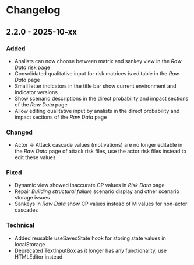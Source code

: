 # Changelog

## 2.2.0 - 2025-10-xx

### Added

- Analists can now choose between matrix and sankey view in the _Raw Data_ risk page
- Consolidated qualitative input for risk matrices is editable in the _Raw Data_ page
- Small letter indicators in the title bar show current environment and indicator versions
- Show scenario descriptions in the direct probability and impact sections of the _Raw Data_ page
- Allow editing qualitative input by analists in the direct probability and impact sections of the _Raw Data_ page

### Changed

- Actor -> Attack cascade values (motivations) are no longer editable in the _Raw Data_ page of attack risk files, use the actor risk files instead to edit these values

### Fixed

- Dynamic view showed inaccurate CP values in _Risk Data_ page
- Repair _Building structural failure_ scenario display and other scenario storage issues
- Sankeys in _Raw Data_ show CP values instead of M values for non-actor cascades

### Technical

- Added reusable useSavedState hook for storing state values in localStorage
- Deprecated TextInputBox as it longer has any functionality, use HTMLEditor instead

